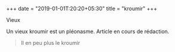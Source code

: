 +++
date = "2019-01-01T:20:20+05:30"
title = "kroumir"
+++

Vieux
<!--more-->
Un vieux kroumir est un pléonasme. Article en cours de rédaction.

> Il en peu plus le kroumir
